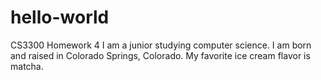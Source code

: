 # hello-world
CS3300 Homework 4
I am a junior studying computer science.
I am born and raised in Colorado Springs, Colorado. 
My favorite ice cream flavor is matcha. 
